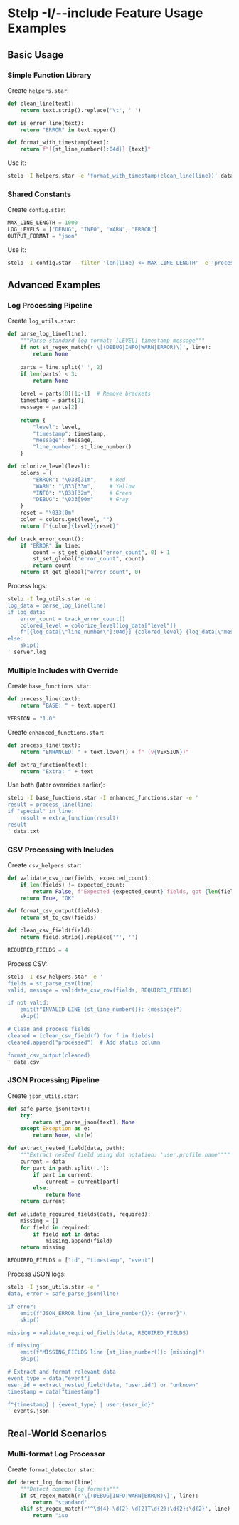 # Stelp -I/--include Feature Usage Examples

## Basic Usage

### Simple Function Library
Create `helpers.star`:
```python
def clean_line(text):
    return text.strip().replace('\t', ' ')

def is_error_line(text):
    return "ERROR" in text.upper()

def format_with_timestamp(text):
    return f"[{st_line_number():04d}] {text}"
```

Use it:
```bash
stelp -I helpers.star -e 'format_with_timestamp(clean_line(line))' data.txt
```

### Shared Constants
Create `config.star`:
```python
MAX_LINE_LENGTH = 1000
LOG_LEVELS = ["DEBUG", "INFO", "WARN", "ERROR"]
OUTPUT_FORMAT = "json"
```

Use it:
```bash
stelp -I config.star --filter 'len(line) <= MAX_LINE_LENGTH' -e 'process(line)' logs.txt
```

## Advanced Examples

### Log Processing Pipeline
Create `log_utils.star`:
```python
def parse_log_line(line):
    """Parse standard log format: [LEVEL] timestamp message"""
    if not st_regex_match(r'\[(DEBUG|INFO|WARN|ERROR)\]', line):
        return None
    
    parts = line.split(' ', 2)
    if len(parts) < 3:
        return None
        
    level = parts[0][1:-1]  # Remove brackets
    timestamp = parts[1]
    message = parts[2]
    
    return {
        "level": level,
        "timestamp": timestamp, 
        "message": message,
        "line_number": st_line_number()
    }

def colorize_level(level):
    colors = {
        "ERROR": "\033[31m",    # Red
        "WARN": "\033[33m",     # Yellow  
        "INFO": "\033[32m",     # Green
        "DEBUG": "\033[90m"     # Gray
    }
    reset = "\033[0m"
    color = colors.get(level, "")
    return f"{color}{level}{reset}"

def track_error_count():
    if "ERROR" in line:
        count = st_get_global("error_count", 0) + 1
        st_set_global("error_count", count)
        return count
    return st_get_global("error_count", 0)
```

Process logs:
```bash
stelp -I log_utils.star -e '
log_data = parse_log_line(line)
if log_data:
    error_count = track_error_count()
    colored_level = colorize_level(log_data["level"])
    f"[{log_data[\"line_number\"]:04d}] {colored_level} {log_data[\"message\"]} (errors: {error_count})"
else:
    skip()
' server.log
```

### Multiple Includes with Override
Create `base_functions.star`:
```python
def process_line(text):
    return "BASE: " + text.upper()

VERSION = "1.0"
```

Create `enhanced_functions.star`:
```python
def process_line(text):
    return "ENHANCED: " + text.lower() + f" (v{VERSION})"

def extra_function(text):
    return "Extra: " + text
```

Use both (later overrides earlier):
```bash
stelp -I base_functions.star -I enhanced_functions.star -e '
result = process_line(line)
if "special" in line:
    result = extra_function(result)
result
' data.txt
```

### CSV Processing with Includes
Create `csv_helpers.star`:
```python
def validate_csv_row(fields, expected_count):
    if len(fields) != expected_count:
        return False, f"Expected {expected_count} fields, got {len(fields)}"
    return True, "OK"

def format_csv_output(fields):
    return st_to_csv(fields)

def clean_csv_field(field):
    return field.strip().replace('"', '')

REQUIRED_FIELDS = 4
```

Process CSV:
```bash
stelp -I csv_helpers.star -e '
fields = st_parse_csv(line)
valid, message = validate_csv_row(fields, REQUIRED_FIELDS)

if not valid:
    emit(f"INVALID LINE {st_line_number()}: {message}")
    skip()

# Clean and process fields
cleaned = [clean_csv_field(f) for f in fields]
cleaned.append("processed")  # Add status column

format_csv_output(cleaned)
' data.csv
```

### JSON Processing Pipeline  
Create `json_utils.star`:
```python
def safe_parse_json(text):
    try:
        return st_parse_json(text), None
    except Exception as e:
        return None, str(e)

def extract_nested_field(data, path):
    """Extract nested field using dot notation: 'user.profile.name'"""
    current = data
    for part in path.split('.'):
        if part in current:
            current = current[part]
        else:
            return None
    return current

def validate_required_fields(data, required):
    missing = []
    for field in required:
        if field not in data:
            missing.append(field)
    return missing

REQUIRED_FIELDS = ["id", "timestamp", "event"]
```

Process JSON logs:
```bash
stelp -I json_utils.star -e '
data, error = safe_parse_json(line)

if error:
    emit(f"JSON_ERROR line {st_line_number()}: {error}")
    skip()

missing = validate_required_fields(data, REQUIRED_FIELDS)

if missing:
    emit(f"MISSING_FIELDS line {st_line_number()}: {missing}")
    skip()

# Extract and format relevant data
event_type = data["event"]
user_id = extract_nested_field(data, "user.id") or "unknown"
timestamp = data["timestamp"]

f"{timestamp} | {event_type} | user:{user_id}"
' events.json
```

## Real-World Scenarios

### Multi-format Log Processor
Create `format_detector.star`:
```python
def detect_log_format(line):
    """Detect common log formats"""
    if st_regex_match(r'\[(DEBUG|INFO|WARN|ERROR)\]', line):
        return "standard"
    elif st_regex_match(r'^\d{4}-\d{2}-\d{2}T\d{2}:\d{2}:\d{2}', line):
        return "iso